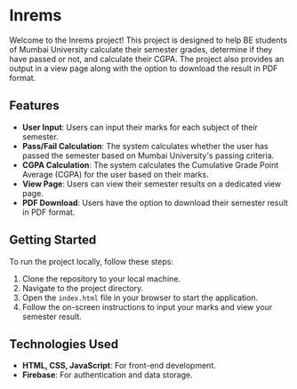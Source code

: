    # Inrems

Welcome to the Inrems project! This project is designed to help BE students of Mumbai University calculate their semester grades, determine if they have passed or not, and calculate their CGPA. The project also provides an output in a view page along with the option to download the result in PDF format.

## Features

- **User Input**: Users can input their marks for each subject of their semester.
- **Pass/Fail Calculation**: The system calculates whether the user has passed the semester based on Mumbai University's passing criteria.
- **CGPA Calculation**: The system calculates the Cumulative Grade Point Average (CGPA) for the user based on their marks.
- **View Page**: Users can view their semester results on a dedicated view page.
- **PDF Download**: Users have the option to download their semester result in PDF format.


## Getting Started

To run the project locally, follow these steps:

1. Clone the repository to your local machine.
2. Navigate to the project directory.
3. Open the `index.html` file in your browser to start the application.
4. Follow the on-screen instructions to input your marks and view your semester result.

## Technologies Used

- **HTML, CSS, JavaScript**: For front-end development.
- **Firebase**: For authentication and data storage.
